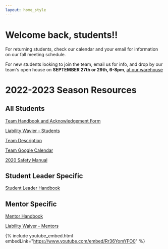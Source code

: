 ```yaml
---
layout: home_style
---
```


# Welcome back, students!!

For returning students, check our calendar and your email for information on our fall meeting schedule.

For new students looking to join the team, email us for info, and drop by our team's open house on **SEPTEMBER 27th or 29th, 6-8pm**, [at our warehouse](https://robotcasserole.org/contact.html)

# 2022-2023 Season Resources

## All Students

[Team Handbook and Acknowledgement Form](assets/documents/RC_handbook_2022-2023_v1p0.pdf)

[Liability Wavier - Students](assets/documents/First-Robotics-Liability-Waiver-Students.pdf)

[Team Description](assets/documents/RC_team_description_2022-2023_v1p0.pdf)

[Team Google Calendar](https://calendar.google.com/calendar/embed?src=frc1736%40gmail.com&ctz=America%2FChicago)

[2020 Safety Manual](https://www.firstinspires.org/sites/default/files/uploads/resource_library/frc/team-resources/safety/2020/2020-FIRST-Robotics-Competition-Safety-Manual.pdf)

## Student Leader Specific

[Student Leader Handbook](assets/documents/RC_student_leader_handbook_2022-2023_v1p0.pdf)

## Mentor Specific

[Mentor Handbook](assets/documents/RC_mentor_handbook_2022-2023_v1p0.pdf)

[Liability Waiver - Mentors](assets/documents/First-Robotics-Liability-Waiver-Mentors.pdf)



{% include youtube_embed.html embedLink="https://www.youtube.com/embed/Rr36YomYFO0" %}
